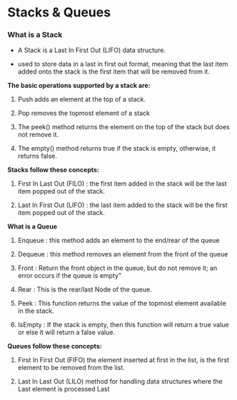 # Stacks & Queues

### What is a Stack 

* A Stack is a Last In First Out (LIFO) data structure. 

* used to store data in a last in first out format, meaning that the last item added onto the stack is the first item that will be removed from it.

**The basic operations supported by a stack are:**

1. Push adds an element at the top of a stack.

2. Pop removes the topmost element of a stack

3. The peek() method returns the element on the top of the stack but does not remove it.

4. The empty() method returns true if the stack is empty, otherwise, it returns false.


**Stacks follow these concepts:**

1. First In Last Out (FILO) :  the first item added in the stack will be the last item popped out of the stack.

2. Last In First Out (LIFO) : the last item added to the stack will be the first item popped out of the stack.

**What is a Queue**

1. Enqueue : this method adds an element to the end/rear of the queue

2. Dequeue : this method removes an element from the front of the queue

3. Front : Return the front object in the queue, but do not remove it; an error occurs if the queue is empty"

4. Rear : This is the rear/last Node of the queue.

5. Peek : This function returns the value of the topmost element available in the stack.

6. IsEmpty : If the stack is empty, then this function will return a true value or else it will return a false value.

**Queues follow these concepts:**

1. First In First Out (FIFO) the element inserted at first in the list, is the first element to be removed from the list.

2. Last In Last Out (LILO) method for handling data structures where the Last element is processed Last

